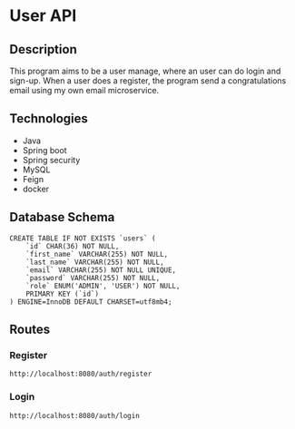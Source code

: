 # User API

## Description
This program aims to be a user manage, where an user can do login and sign-up. When a user does a register, the program send a congratulations email using my own email microservice. 

## Technologies
- Java
- Spring boot
- Spring security
- MySQL
- Feign
- docker

## Database Schema 
```
CREATE TABLE IF NOT EXISTS `users` (
    `id` CHAR(36) NOT NULL,
    `first_name` VARCHAR(255) NOT NULL,
    `last_name` VARCHAR(255) NOT NULL,
    `email` VARCHAR(255) NOT NULL UNIQUE, 
    `password` VARCHAR(255) NOT NULL,
    `role` ENUM('ADMIN', 'USER') NOT NULL,
    PRIMARY KEY (`id`)
) ENGINE=InnoDB DEFAULT CHARSET=utf8mb4;
```
## Routes
### Register
```
http://localhost:8080/auth/register
```
### Login
```
http://localhost:8080/auth/login
```
